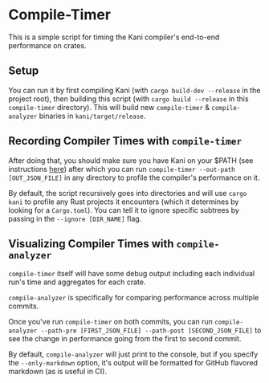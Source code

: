 # Compile-Timer
This is a simple script for timing the Kani compiler's end-to-end performance on crates.

## Setup
You can run it by first compiling Kani (with `cargo build-dev --release` in the project root), then building this script (with `cargo build --release` in this `compile-timer` directory). This will build new `compile-timer` & `compile-analyzer` binaries in `kani/target/release`. 

## Recording Compiler Times with `compile-timer`
After doing that, you should make sure you have Kani on your $PATH (see instructions [here](https://model-checking.github.io/kani/build-from-source.html#adding-kani-to-your-path)) after which you can run `compile-timer --out-path [OUT_JSON_FILE]` in any directory to profile the compiler's performance on it.

By default, the script recursively goes into directories and will use `cargo kani` to profile any Rust projects it encounters (which it determines by looking for a `Cargo.toml`). You can tell it to ignore specific subtrees by passing in the `--ignore [DIR_NAME]` flag.

## Visualizing Compiler Times with `compile-analyzer`
`compile-timer` itself will have some debug output including each individual run's time and aggregates for each crate.

`compile-analyzer` is specifically for comparing performance across multiple commits. 

Once you've run `compile-timer` on both commits, you can run `compile-analyzer --path-pre [FIRST_JSON_FILE] --path-post [SECOND_JSON_FILE]` to see the change in performance going from the first to second commit. 

By default, `compile-analyzer` will just print to the console, but if you specify the `--only-markdown` option, it's output will be formatted for GitHub flavored markdown (as is useful in CI).